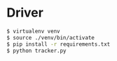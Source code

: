 # Driver

```sh
$ virtualenv venv
$ source ./venv/bin/activate 
$ pip install -r requirements.txt
$ python tracker.py
```
